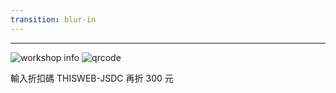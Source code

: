 ```yaml
---
transition: blur-in
---
```


<End />

<!--
那到這邊就結束了，希望這次的分享是對大家有幫助的，可以更了解 React 的運作機制和一些記憶化的陷阱

那因為時間上的關係，其實還有很多內容沒有講到，像是 context 也有 re-render 的陷阱，或是 state 和 effect 的意義與機制等等

所以如果你對這次的內容有興趣，我在
-->

---

<div class="h-full flex items-center justify-center border-4 border-[var(--primary-highlight)] rounded-xl p-4">
<div class="relative w-4/5 mx-auto">
<img src="/jsdc/workshop-info.png" alt="workshop info" class="rounded-lg shadow-lg" />
<img src="/jsdc/workshop-qrcode.png" alt="qrcode" class="size-[148px] absolute bottom-14 right-6 rounded-lg" />
<p class="absolute left-10.5 bottom-8 text-sm font-sans text-shadow-lg font-black">輸入折扣碼 THISWEB-JSDC <span class="text-[var(--secondary)]">再折 300 元</span></p>

</div>
</div>

<!--
7/5 也就是下禮拜六，有舉辦一場線上的工作坊，會更仔細的講關於 React 的運作機制、優化方式以及一些底層實現，有興趣的話可以掃 QR code 來看更仔細的內容，或是直接搜尋 ThisWeb React 工作坊
-->

